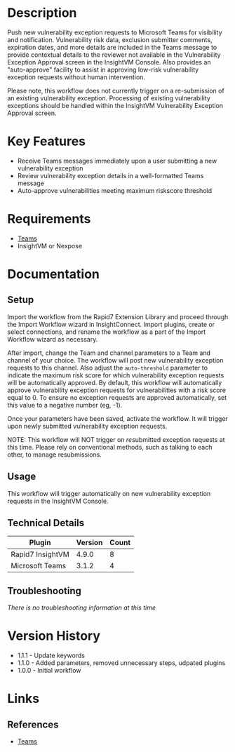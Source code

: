 # Description

Push new vulnerability exception requests to Microsoft Teams for visibility and notification. Vulnerability risk data, exclusion submitter comments, expiration dates, and more details are included in the Teams message to provide contextual details to the reviewer not available in the Vulnerability Exception Approval screen in the InsightVM Console.  Also provides an "auto-approve" facility to assist in approving low-risk vulnerability exception requests without human intervention.

Please note, this workflow does not currently trigger on a re-submission of an existing vulnerability exception. Processing of existing vulnerability exceptions should be handled within the InsightVM Vulnerability Exception Approval screen.

# Key Features

* Receive Teams messages immediately upon a user submitting a new vulnerability exception
* Review vulnerability exception details in a well-formatted Teams message
* Auto-approve vulnerabilities meeting maximum riskscore threshold

# Requirements

* [Teams](https://insightconnect.help.rapid7.com/docs/microsoft-teams)
* InsightVM or Nexpose

# Documentation

## Setup

Import the workflow from the Rapid7 Extension Library and proceed through the Import Workflow wizard in InsightConnect. Import plugins, create or select connections, and rename the workflow as a part of the Import Workflow wizard as necessary.

After import, change the Team and channel parameters to a Team and channel of your choice. The workflow will post new vulnerability exception requests to this channel. Also adjust the `auto-threshold` parameter to indicate the maximum risk score for which vulnerability exception requests will be automatically approved. By default, this workflow will automatically approve vulnerability exception requests for vulnerabilities with a risk score equal to 0. To ensure no exception requests are approved automatically, set this value to a negative number (eg, -1).

Once your parameters have been saved, activate the workflow. It will trigger upon newly submitted vulnerability exception requests.

NOTE: This workflow will NOT trigger on *re*submitted exception requests at this time. Please rely on conventional methods, such as talking to each other, to manage resubmissions.

## Usage

This workflow will trigger automatically on new vulnerability exception requests in the InsightVM Console.

## Technical Details


|Plugin|Version|Count|
|----|----|--------|
|Rapid7 InsightVM|4.9.0|8|
|Microsoft Teams|3.1.2|4|

## Troubleshooting

_There is no troubleshooting information at this time_

# Version History

* 1.1.1 - Update keywords
* 1.1.0 - Added parameters, removed unnecessary steps, udpated plugins
* 1.0.0 - Initial workflow

# Links

## References

* [Teams](https://www.microsoft.com/en-us/microsoft-365/microsoft-teams/group-chat-software)
